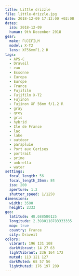 ```yaml
---
title: Little drizzle
file: little-drizzle.jpg
date: 2018-12-09 17:12:00 +02:00
dates:
  iso: 2018-12-09
  human: 9th December 2018
gear:
  make: FUJIFILM
  model: X-T2
  lens: XF56mmF1.2 R
tags:
  - APS-C
  - Draveil
  - eau
  - Essonne
  - Europa
  - Europe
  - France
  - Fujifilm
  - Fujifilm X-T2
  - Fujinon
  - Fujinon XF 56mm f/1.2 R
  - gray
  - grey
  - gris
  - hybrid
  - Ile de France
  - lac
  - lake
  - outdoor
  - parapluie
  - Port aux Cerises
  - portrait
  - prime
  - umbrella
  - water
settings:
  focal_length: 56
  focal_length_35mm: 84
  iso: 200
  aperture: 1.2
  shutter_speed: 1/1250
dimensions:
  width: 3500
  height: 2333
geo:
  latitude: 48.688580125
  longitude: 2.3980118783333335
  map: true
  country: France
  city: Draveil
colors:
  vibrant: 196 131 108
  darkVibrant: 14 27 63
  lightVibrant: 236 164 172
  muted: 113 121 127
  darkMuted: 68 57 56
  lightMuted: 176 197 209
---
```



